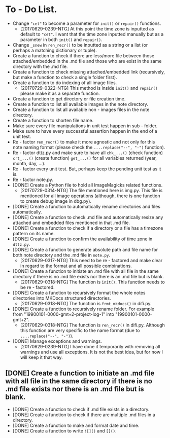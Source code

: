 # To - Do List.
* Change `"cet"` to become a parameter for `init()` or `repair()` functions.
    * [20170629-0239-NTG] At this point the time zone is inputted as default to `"cet"`. I want that the time zone inputted manually but as a parameter in both `init()` and `repair()`.
* Change `_snew` in `ren_recr()` to be inputted as a string or a list (or perhaps a matching dictionary or tuple).
* Create a function to check if there are less/more file between those attached/embedded in the .md file and those who are exist in the same directory with the .md file.
* Create a function to check missing attached/embedded link (recursively, but make a function to check a single folder first).
* Create a function to do indexing of all image files.
    * [20170729-0322-NTG] This method is inside `init()` and `repair()` please make it as a separate function.
* Create a function to get directory or file creation time.
* Create a function to list all available images in the note directory.
* Create a function to list all available non - images files in the note directory.
* Create a function to shorten file name.
* Make sure every file manipulations in unit test happen in sub - folder.
* Make sure to have every successful assertion happen in the end of a unit test.
* Re - factor `ren_recr()` to make it more agnostic and not only for this note naming format (please check the `....replace("--", "-")` function).
* Re - factor dttz.py and make sure to have all `chk_...()` (check function) `crt_...()` (create function) `get_...()` for all variables returned (year, month, day, ...).
* Re - factor every unit test. But, perhaps keep the pending unit test as it is.
* Re - factor note.py.
* [DONE] Create a Python file to hold all ImageMagicks related functions.
    * [20170729-0314-NTG] The file mentioned here is img.py. This file is mentioned for all image operations (although, there is one function to create debug image in dbg.py).
* [DONE] Create a function to automatically rename directories and files automatically.
* [DONE] Create a function to check .md file and automatically resize any attached and embedded files mentioned in that .md file.
* [DONE] Create a function to check if a directory or a file has a timezone pattern on its name.
* [DONE] Create a function to confirm the availability of time zone in `dttz.py`.
* [DONE] Create a function to generate absolute path and file name for both note directory and the .md file in `note.py`.
    * [20170629-0317-NTG] This need to be re - factored and make clear in regard to the format and all possible combinations.
* [DONE] Create a function to initiate an .md file with all file in the same directory if there is no .md file exists nor there is an .md file but is blank.
    * [20170629-0318-NTG] The function is `init()`. This function needs to be re - factored.
* [DONE] Create a function to recursively format the whole notes directories into MKDocs structured directories.
    * [20170629-0318-NTG] The function is `frmt_mkdocs()` in difi.py.
* [DONE] Create a function to recursively rename folder. For example from "19900101-0000-gmt+2-project-log-1" into "19900101-0000-gmt+2".
    * [20170629-0318-NTG] The function is `ren_recr()` in difi.py. Although this function are very specific to the name format (due to `....replace("--", "-")`).
* [DONE] Manage exceptions and warnings.
    * [20170629-0239-NTG] I have done it temporarily with removing all warnings and use all exceptions. It is not the best idea, but for now I will keep it that way.

## [DONE] Create a function to initiate an .md file with all file in the same directory if there is no .md file exists nor there is an .md file but is blank.
* [DONE] Create a function to check if .md file exists in a directory.
* [DONE] Create a function to check if there are multiple .md files in a directory.
* [DONE] Create a function to make and format date and time.
* [DONE] Create a function to write `![]()` and `[]()`.
